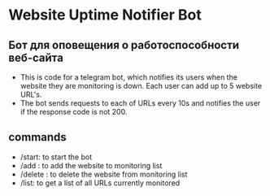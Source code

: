 # Website Uptime Notifier Bot
## Бот для оповещения о работоспособности веб-сайта
- This is code for a telegram bot, which notifies its users when the website they are monitoring is down. Each user can add up to 5 website URL's. 
- The bot sends requests to each of URLs every 10s and notifies the user if the response code is not 200. 

## commands
- /start: to start the bot
- /add <URL>: to add the website to monitoring list
- /delete <URL>: to delete the website from monitoring list
- /list: to get a list of all URLs currently monitored
